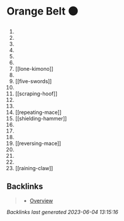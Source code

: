 # Orange Belt 🟠

1.
2.
3.
4.
5.
6.
7. [[lone-kimono]]
8.
9. [[five-swords]]
10.
11. [[scraping-hoof]]
12.
13.
14. [[repeating-mace]]
15. [[shielding-hammer]]
16.
17.
18.
19. [[reversing-mace]]
20.
21.
22.
23. [[raining-claw]]

## Backlinks

> - [Overview](..\index.md)

_Backlinks last generated 2023-06-04 13:15:16_
